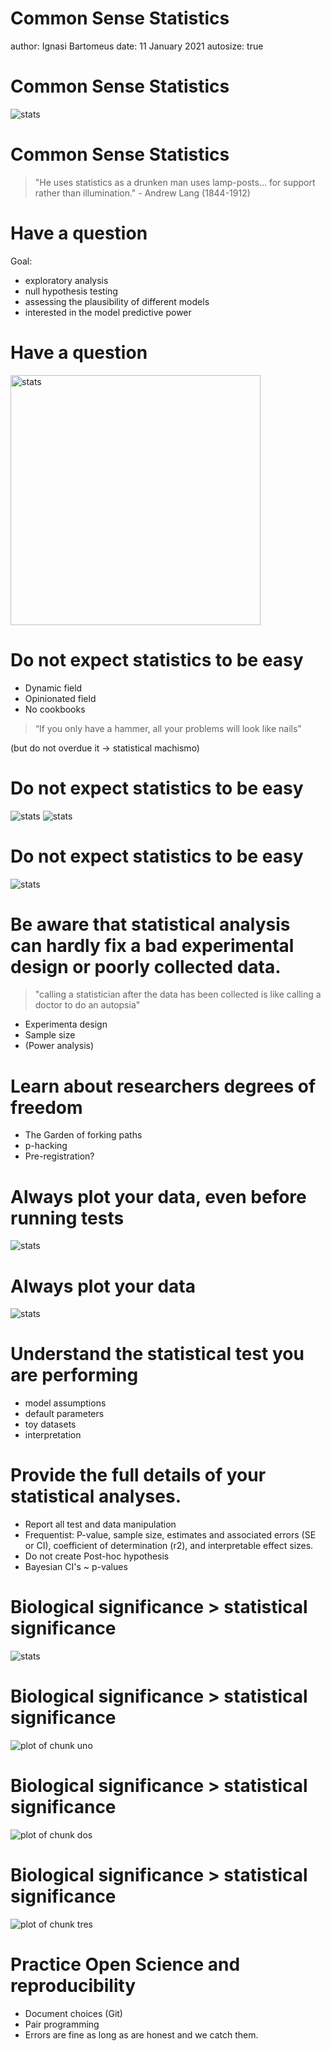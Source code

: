 Common Sense Statistics
========================================================
author: Ignasi Bartomeus
date: 11 January 2021
autosize: true

Common Sense Statistics
========================================================

![stats](media/Statistics.png)


Common Sense Statistics
========================================================

> "He uses statistics as a drunken man uses lamp-posts... for support rather than illumination." - Andrew Lang (1844-1912)

Have a question
========================================================

Goal:  

- exploratory analysis  
- null hypothesis testing
- assessing the plausibility of different models
- interested in the model predictive power

Have a question
========================================================

<img src="media/Fitting.png" alt="stats" width="400"/>



Do not expect statistics to be easy
========================================================

- Dynamic field
- Opinionated field
- No cookbooks

> “If you only have a hammer, all your problems will look like nails”  

(but do not overdue it -> statistical machismo)


Do not expect statistics to be easy
========================================================

![stats](media/not_log.png)
![stats](media/log.png)

Do not expect statistics to be easy
========================================================

![stats](media/log_or_not.png)

Be aware that statistical analysis can hardly fix a bad experimental design or poorly collected data.
========================================================

> "calling a statistician after the data has been collected is like calling a doctor to do an autopsia"

- Experimenta design
- Sample size
- (Power analysis)

Learn about researchers degrees of freedom
========================================================

- The Garden of forking paths
- p-hacking
- Pre-registration?


Always plot your data, even before running tests
========================================================

![stats](media/Regresion.png)

Always plot your data
========================================================

![stats](media/Anscombe.png)


Understand the statistical test you are performing
========================================================

- model assumptions
- default parameters
- toy datasets  
- interpretation

Provide the full details of your statistical analyses. 
========================================================

- Report all test and data manipulation
- Frequentist: P-value, sample size, estimates and associated errors (SE or CI), coefficient of determination (r2), and interpretable effect sizes.
- Do not create Post-hoc hypothesis
- Bayesian CI's ~ p-values


Biological significance > statistical significance
========================================================

![stats](media/Extrapolating.png)


Biological significance > statistical significance
========================================================

![plot of chunk uno](CommonSense-figure/uno-1.png)

Biological significance > statistical significance
========================================================

![plot of chunk dos](CommonSense-figure/dos-1.png)

Biological significance > statistical significance
========================================================

![plot of chunk tres](CommonSense-figure/tres-1.png)

Practice Open Science and reproducibility
========================================================

- Document choices (Git)
- Pair programming
- Errors are fine as long as are honest and we catch them.




